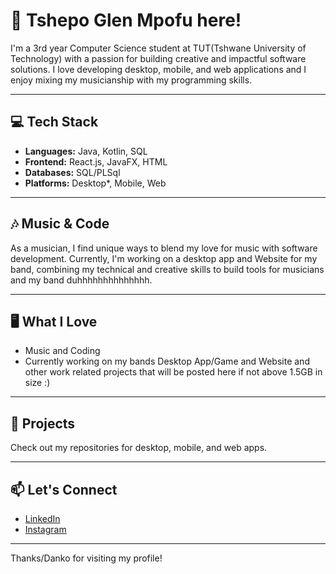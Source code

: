 # 👋 Tshepo Glen Mpofu here!

I'm a 3rd year Computer Science student at TUT(Tshwane University of Technology) with a passion for building creative and impactful software solutions. I love developing desktop, mobile, and web applications and I enjoy mixing my musicianship with my programming skills.

---

## 💻 Tech Stack

- **Languages:** Java, Kotlin, SQL
- **Frontend:** React.js, JavaFX, HTML
- **Databases:** SQL/PLSql
- **Platforms:** Desktop*, Mobile, Web

---

## 🎶 Music & Code

As a musician, I find unique ways to blend my love for music with software development. Currently, I'm working on a desktop app and Website for my band, combining my technical and creative skills to build tools for musicians and my band duhhhhhhhhhhhhhh.

---

## 🖥️ What I Love

- Music and Coding
- Currently working on my bands Desktop App/Game and Website and other work related projects that will be posted here if not above 1.5GB in size :)

---

## 🚀 Projects

Check out my repositories for desktop, mobile, and web apps.

---

## 📫 Let's Connect
- [LinkedIn](https://www.linkedin.com/in/tshepo-mpofu-6b37a3237/)
- [Instagram](https://www.instagram.com/i.am.mgt/)
---

Thanks/Danko for visiting my profile!
